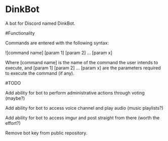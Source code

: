 # DinkBot
A bot for Discord named DinkBot.

#Functionality

Commands are entered with the following syntax: 

![command name] [param 1] [param 2] ... [param x] 

Where [command name] is the name of the command the user intends to execute, and [param 1] [param 2] ... [param x] are the parameters required to execute the command (if any).

#TODO

Add ability for bot to perform administrative actions through voting (maybe?) 

Add ability for bot to access voice channel and play audio (music playlists?) 

Add ability for bot to access imgur and post straight from there (worth the effort?) 

Remove bot key from public repository.
